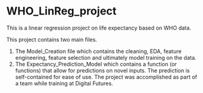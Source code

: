 # WHO_LinReg_project
 This is a linear regression project on life expectancy based on WHO data.
 
 This project contains two main files. 
 
 1. The Model_Creation file which contains the cleaning, EDA, feature engineering, feature selection and ultimately model training on the data.
 2. The Expectancy_Prediction_Model which contains a function (or functions) that allow for predictions on novel inputs. The prediction is self-contained for ease of use. The project was accomplished as part of a team while training at Digital Futures.
